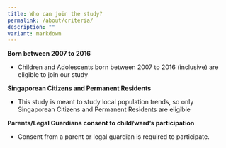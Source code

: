 ```yaml
---
title: Who can join the study?
permalink: /about/criteria/
description: ""
variant: markdown
---
```

**Born between 2007 to 2016**

* Children and Adolescents born between 2007 to 2016 (inclusive) are eligible to join our study

**Singaporean Citizens and Permanent Residents**

* This study is meant to study local population trends, so only Singaporean Citizens and Permanent Residents are eligible

**Parents/Legal Guardians consent to child/ward’s participation**

* Consent from a parent or legal guardian is required to participate.